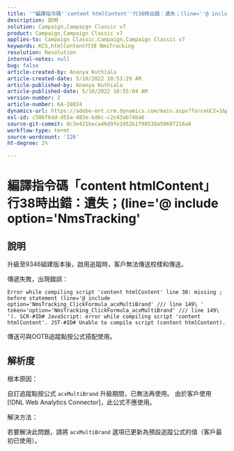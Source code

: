 ```yaml
---
title: '"編譯指令碼''content htmlContent''行38時出錯：遺失；(line=''@ include option=''NmsTracking''''」'
description: 說明
solution: Campaign,Campaign Classic v7
product: Campaign,Campaign Classic v7
applies-to: Campaign Classic,Campaign,Campaign Classic v7
keywords: KCS,htmlContent行38 NmsTracking
resolution: Resolution
internal-notes: null
bug: false
article-created-by: Ananya Kuthiala
article-created-date: 5/10/2022 10:53:29 AM
article-published-by: Ananya Kuthiala
article-published-date: 5/10/2022 10:55:04 AM
version-number: 2
article-number: KA-18024
dynamics-url: https://adobe-ent.crm.dynamics.com/main.aspx?forceUCI=1&pagetype=entityrecord&etn=knowledgearticle&id=43feda6c-4fd0-ec11-a7b5-0022480a8e40
exl-id: c506f6dd-d55a-483e-bd6c-c2c43ab74ba6
source-git-commit: 0c3e421beca46d9fe1952b1f98538a50697216a0
workflow-type: tm+mt
source-wordcount: '126'
ht-degree: 2%

---
```


# 編譯指令碼「content htmlContent」行38時出錯：遺失；(line=&#39;@ include option=&#39;NmsTracking&#39;

## 說明


升級至9346組建版本後，啟用追蹤時，客戶無法傳送校樣和傳送。

傳遞失敗，出現錯誤：

`Error while compiling script 'content htmlContent' line 38: missing ; before statement (line='@ include option='NmsTracking_ClickFormula_acxMultiBrand' /// line 149\ ' token='option='NmsTracking_ClickFormula_acxMultiBrand' /// line 149\ '). SCR-#ID# JavaScript: error while compiling script 'content htmlContent'. JST-#ID# Unable to compile script (content htmlContent).`

傳送可與OOTB追蹤點按公式搭配使用。


## 解析度


根本原因：

自訂追蹤點按公式 `acxMultiBrand` 升級期間，已無法再使用。 由於客戶使用 [!DNL Web Analytics Connector]，此公式不應使用。

解決方法：

若要解決此問題，請將 `acxMultiBrand` 選項已更新為預設追蹤公式的值（客戶最初已使用）。
